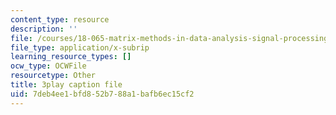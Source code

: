```yaml
---
content_type: resource
description: ''
file: /courses/18-065-matrix-methods-in-data-analysis-signal-processing-and-machine-learning-spring-2018/7deb4ee1bfd852b788a1bafb6ec15cf2_rZS2LGiurKY.vtt
file_type: application/x-subrip
learning_resource_types: []
ocw_type: OCWFile
resourcetype: Other
title: 3play caption file
uid: 7deb4ee1-bfd8-52b7-88a1-bafb6ec15cf2
---
```

